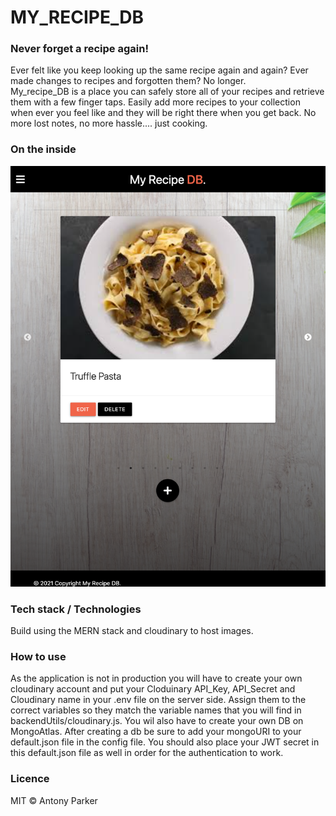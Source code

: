 # MY_RECIPE_DB
### Never forget a recipe again!


Ever felt like you keep looking up the same recipe again and again? Ever made changes to recipes and forgotten them? No longer.  
My_recipe_DB is a place you can safely store all of your recipes and retrieve them with a few finger taps.  Easily add more recipes
to your collection when ever you feel like and they will be right there when you get back.  No more lost notes, no more hassle....
just cooking. 

### On the inside

![Alt text](/client/public/readme_pic.png)

### Tech stack / Technologies
Build using the MERN stack and cloudinary to host images.

### How to use
As the application is not in production you will have to create your own cloudinary account and put your Cloduinary API_Key, 
API_Secret and Cloudinary name in your .env file on the server side.  Assign them to the correct variables so they match the variable names that you will find 
in backendUtils/cloudinary.js.  You wil also have to create your own DB on MongoAtlas.  After creating a db be sure to add your mongoURI to your default.json file 
in the config file.  You should also place your JWT secret in this default.json file as well in order for the authentication to work.

### Licence 
MIT © Antony Parker
